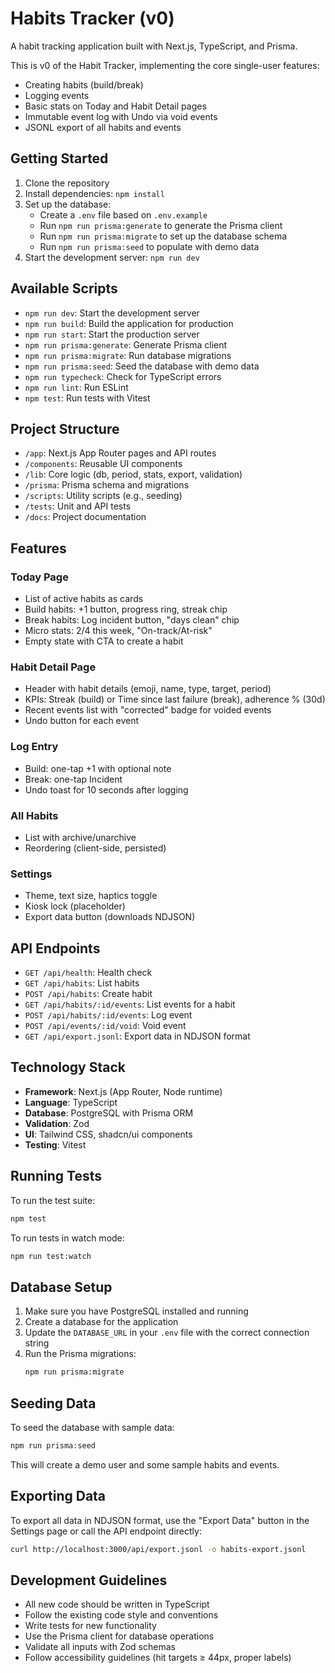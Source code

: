 # Habits Tracker (v0)

A habit tracking application built with Next.js, TypeScript, and Prisma.

This is v0 of the Habit Tracker, implementing the core single-user features:
- Creating habits (build/break)
- Logging events
- Basic stats on Today and Habit Detail pages
- Immutable event log with Undo via void events
- JSONL export of all habits and events

## Getting Started

1. Clone the repository
2. Install dependencies: `npm install`
3. Set up the database:
   - Create a `.env` file based on `.env.example`
   - Run `npm run prisma:generate` to generate the Prisma client
   - Run `npm run prisma:migrate` to set up the database schema
   - Run `npm run prisma:seed` to populate with demo data
4. Start the development server: `npm run dev`

## Available Scripts

- `npm run dev`: Start the development server
- `npm run build`: Build the application for production
- `npm run start`: Start the production server
- `npm run prisma:generate`: Generate Prisma client
- `npm run prisma:migrate`: Run database migrations
- `npm run prisma:seed`: Seed the database with demo data
- `npm run typecheck`: Check for TypeScript errors
- `npm run lint`: Run ESLint
- `npm test`: Run tests with Vitest

## Project Structure

- `/app`: Next.js App Router pages and API routes
- `/components`: Reusable UI components
- `/lib`: Core logic (db, period, stats, export, validation)
- `/prisma`: Prisma schema and migrations
- `/scripts`: Utility scripts (e.g., seeding)
- `/tests`: Unit and API tests
- `/docs`: Project documentation

## Features

### Today Page
- List of active habits as cards
- Build habits: +1 button, progress ring, streak chip
- Break habits: Log incident button, "days clean" chip
- Micro stats: 2/4 this week, "On-track/At-risk"
- Empty state with CTA to create a habit

### Habit Detail Page
- Header with habit details (emoji, name, type, target, period)
- KPIs: Streak (build) or Time since last failure (break), adherence % (30d)
- Recent events list with "corrected" badge for voided events
- Undo button for each event

### Log Entry
- Build: one-tap +1 with optional note
- Break: one-tap Incident
- Undo toast for 10 seconds after logging

### All Habits
- List with archive/unarchive
- Reordering (client-side, persisted)

### Settings
- Theme, text size, haptics toggle
- Kiosk lock (placeholder)
- Export data button (downloads NDJSON)

## API Endpoints

- `GET /api/health`: Health check
- `GET /api/habits`: List habits
- `POST /api/habits`: Create habit
- `GET /api/habits/:id/events`: List events for a habit
- `POST /api/habits/:id/events`: Log event
- `POST /api/events/:id/void`: Void event
- `GET /api/export.jsonl`: Export data in NDJSON format

## Technology Stack

- **Framework**: Next.js (App Router, Node runtime)
- **Language**: TypeScript
- **Database**: PostgreSQL with Prisma ORM
- **Validation**: Zod
- **UI**: Tailwind CSS, shadcn/ui components
- **Testing**: Vitest

## Running Tests

To run the test suite:
```bash
npm test
```

To run tests in watch mode:
```bash
npm run test:watch
```

## Database Setup

1. Make sure you have PostgreSQL installed and running
2. Create a database for the application
3. Update the `DATABASE_URL` in your `.env` file with the correct connection string
4. Run the Prisma migrations:
   ```bash
   npm run prisma:migrate
   ```

## Seeding Data

To seed the database with sample data:
```bash
npm run prisma:seed
```

This will create a demo user and some sample habits and events.

## Exporting Data

To export all data in NDJSON format, use the "Export Data" button in the Settings page or call the API endpoint directly:
```bash
curl http://localhost:3000/api/export.jsonl -o habits-export.jsonl
```

## Development Guidelines

- All new code should be written in TypeScript
- Follow the existing code style and conventions
- Write tests for new functionality
- Use the Prisma client for database operations
- Validate all inputs with Zod schemas
- Follow accessibility guidelines (hit targets ≥ 44px, proper labels)